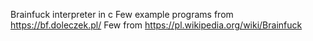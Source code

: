 Brainfuck interpreter in c
Few example programs from https://bf.doleczek.pl/
Few from https://pl.wikipedia.org/wiki/Brainfuck

